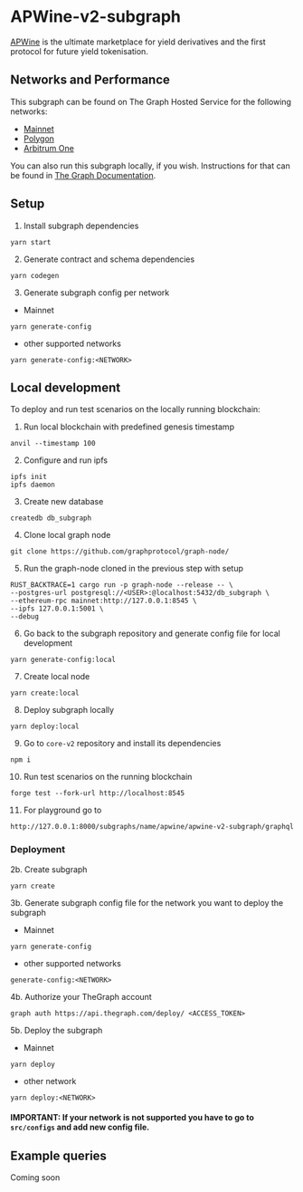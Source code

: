 # APWine-v2-subgraph

[APWine](https://www.apwine.fi/) is the ultimate marketplace for yield derivatives and the first protocol for future yield tokenisation.

## Networks and Performance

This subgraph can be found on The Graph Hosted Service for the following networks:
- [Mainnet](https://thegraph.com/hosted-service/subgraph/apwine/apwine-v2-subgraph)
- [Polygon](https://thegraph.com/hosted-service/subgraph/apwine/apwine-v2-subgraph-polygon)
- [Arbitrum One](https://thegraph.com/hosted-service/subgraph/apwine/apwine-v2-subgraph-arbitrum)

You can also run this subgraph locally, if you wish. Instructions for that can be found in [The Graph Documentation](https://thegraph.com/docs/en/cookbook/quick-start/).

## Setup

1. Install subgraph dependencies
```properties
yarn start
```

2. Generate contract and schema dependencies
```properties
yarn codegen
```

3. Generate subgraph config per network
- Mainnet
```properties
yarn generate-config
```
- other supported networks
```properties
yarn generate-config:<NETWORK>
```

## Local development
To deploy and run test scenarios on the locally running blockchain: 
1. Run local blockchain with predefined genesis timestamp
```properties
anvil --timestamp 100
```

2. Configure and run ipfs
```properties
ipfs init
ipfs daemon
```

3. Create new database
```properties
createdb db_subgraph
```

4. Clone local graph node
```properties
git clone https://github.com/graphprotocol/graph-node/
```

5. Run the graph-node cloned in the previous step with setup
```properties
RUST_BACKTRACE=1 cargo run -p graph-node --release -- \
--postgres-url postgresql://<USER>:@localhost:5432/db_subgraph \
--ethereum-rpc mainnet:http://127.0.0.1:8545 \
--ipfs 127.0.0.1:5001 \
--debug
```

6. Go back to the subgraph repository and generate config file for local development
```properties
yarn generate-config:local
```

7. Create local node
```properties
yarn create:local
```

8. Deploy subgraph locally
```properties
yarn deploy:local
```
9. Go to `core-v2` repository and install its dependencies
```properties
npm i
```

10. Run test scenarios on the running blockchain
```properties
forge test --fork-url http://localhost:8545
```

11. For playground go to
```properties
http://127.0.0.1:8000/subgraphs/name/apwine/apwine-v2-subgraph/graphql
```


### Deployment

2b. Create subgraph
```properties
yarn create
```

3b. Generate subgraph config file for the network you want to deploy the subgraph
- Mainnet
```properties
yarn generate-config
```
- other supported networks
```properties
generate-config:<NETWORK>
```

4b. Authorize your TheGraph account 
```properties
graph auth https://api.thegraph.com/deploy/ <ACCESS_TOKEN>
```

5b. Deploy the subgraph
- Mainnet
```properties
yarn deploy
```
- other network
```properties
yarn deploy:<NETWORK>
```

#### IMPORTANT: If your network is not supported you have to go to `src/configs` and add new config file.


## Example queries

Coming soon

````